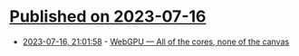 # [Published on 2023-07-16](index.md)

* [2023-07-16, 21:01:58](https://lobste.rs/s/vzoo1p/webgpu_all_cores_none_canvas) - [WebGPU — All of the cores, none of the canvas](https://surma.dev/things/webgpu/)
